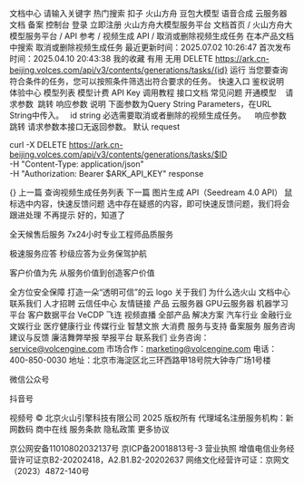 
文档中心
请输入关键字
热门搜索
扣子
火山方舟
豆包大模型
语音合成
云服务器
文档
备案
控制台
登录
立即注册
火山方舟大模型服务平台
文档首页
/
火山方舟大模型服务平台
/
API 参考
/
视频生成 API
/
取消或删除视频生成任务
在本产品文档中搜索
取消或删除视频生成任务
最近更新时间：2025.07.02 10:26:47
首次发布时间：2025.04.10 20:43:38
我的收藏
有用
无用
DELETE https://ark.cn-beijing.volces.com/api/v3/contents/generations/tasks/{id}  运行​
当您要查询符合条件的任务，您可以按照条件筛选出符合要求的任务。​
​
快速入口
鉴权说明
​
 体验中心       模型列表       模型计费       API Key​
 调用教程       接口文档       常见问题       开通模型​
​
​
​
请求参数 ​
跳转 响应参数​
说明​
下面参数为Query String Parameters，在URL String中传入。​
​
​
id string 必选​
需要取消或者删除的视频生成任务。​
​
​
​
响应参数​
跳转 请求参数​
本接口无返回参数。​
默认
request

curl -X DELETE https://ark.cn-beijing.volces.com/api/v3/contents/generations/tasks/$ID \
  -H "Content-Type: application/json" \
  -H "Authorization: Bearer $ARK_API_KEY"
response

{}
上一篇
查询视频生成任务列表
下一篇
图片生成 API（Seedream 4.0 API）
鼠标选中内容，快速反馈问题
选中存在疑惑的内容，即可快速反馈问题，我们将会跟进处理
不再提示
好的，知道了

全天候售后服务
7x24小时专业工程师品质服务

极速服务应答
秒级应答为业务保驾护航

客户价值为先
从服务价值到创造客户价值

全方位安全保障
打造一朵“透明可信”的云
logo
关于我们
为什么选火山
文档中心
联系我们
人才招聘
云信任中心
友情链接
产品
云服务器
GPU云服务器
机器学习平台
客户数据平台 VeCDP
飞连
视频直播
全部产品
解决方案
汽车行业
金融行业
文娱行业
医疗健康行业
传媒行业
智慧文旅
大消费
服务与支持
备案服务
服务咨询
建议与反馈
廉洁舞弊举报
举报平台
联系我们
业务咨询：service@volcengine.com
市场合作：marketing@volcengine.com
电话：400-850-0030
地址：北京市海淀区北三环西路甲18号院大钟寺广场1号楼

微信公众号

抖音号

视频号
© 北京火山引擎科技有限公司 2025 版权所有
代理域名注册服务机构：新网数码 商中在线
服务条款
隐私政策
更多协议

京公网安备11010802032137号
京ICP备20018813号-3
营业执照
增值电信业务经营许可证京B2-20202418，A2.B1.B2-20202637
网络文化经营许可证：京网文（2023）4872-140号
